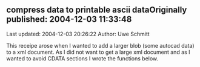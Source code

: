 ## compress data to printable ascii dataOriginally published: 2004-12-03 11:33:48 
Last updated: 2004-12-03 20:26:22 
Author: Uwe Schmitt 
 
This receipe arose when I wanted to add a larger blob (some autocad data) to a xml document. As I did not want to get a large xml document and as I wanted to avoid CDATA sections I wrote the functions below.